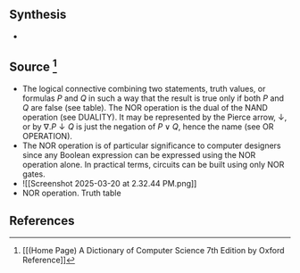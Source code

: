 ## Synthesis
- 
## Source [^1]
- The logical connective combining two statements, truth values, or formulas $P$ and $Q$ in such a way that the result is true only if both $P$ and $Q$ are false (see table). The NOR operation is the dual of the NAND operation (see DUALITY). It may be represented by the Pierce arrow, $\downarrow$, or by $\nabla . P \downarrow Q$ is just the negation of $P \vee Q$, hence the name (see OR OPERATION).
- The NOR operation is of particular significance to computer designers since any Boolean expression can be expressed using the NOR operation alone. In practical terms, circuits can be built using only NOR gates.
- ![[Screenshot 2025-03-20 at 2.32.44 PM.png]]
- NOR operation. Truth table
## References

[^1]: [[(Home Page) A Dictionary of Computer Science 7th Edition by Oxford Reference]]